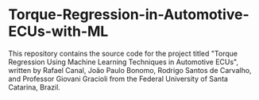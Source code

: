 # Torque-Regression-in-Automotive-ECUs-with-ML
This repository contains the source code for the project titled "Torque Regression Using Machine Learning Techniques in Automotive ECUs", written by Rafael Canal, João Paulo Bonomo, Rodrigo Santos de Carvalho, and Professor Giovani Gracioli from the Federal University of Santa Catarina, Brazil.
